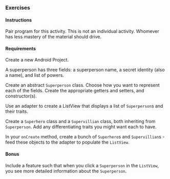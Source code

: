 ### Exercises

#### Instructions

Pair program for this activity. This is not an individual activity.
Whomever has less mastery of the material should drive.

#### Requirements

Create a new Android Project.

A superperson has three fields: a superperson name, a secret identity (also a name), and list of powers. 

Create an abstract `Superperson` class. Choose how you want to represent each of the fields.
Create the appropriate getters and setters, and constructor(s).

Use an adapter to create a ListView that displays a list of `Superperson`s and their traits.

Create a `Superhero` class and a `Supervillian` class, both inheriting from `Superperson`. Add any differentiating
traits you might want each to have.

In your `onCreate` method, create a bunch of `Superhero`s and `Supervillian`s - feed these objects to the adapter
to populate the `ListView`.

#### Bonus

Include a feature such that when you click a `Superperson` in the `ListView`, you see more detailed information about
the `Superperson`.
